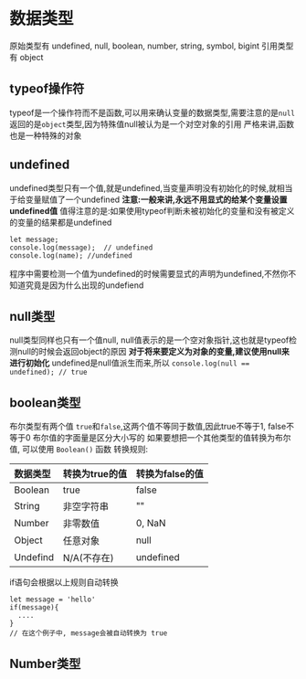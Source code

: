 # 数据类型
原始类型有 undefined, null, boolean, number, string, symbol, bigint
引用类型有 object
## typeof操作符
typeof是一个操作符而不是函数,可以用来确认变量的数据类型,需要注意的是`null`返回的是`object`类型,因为特殊值null被认为是一个对空对象的引用
严格来讲,函数也是一种特殊的对象
## undefined
undefined类型只有一个值,就是undefined,当变量声明没有初始化的时候,就相当于给变量赋值了一个undefined
**注意:一般来讲,永远不用显式的给某个变量设置undefined值**
值得注意的是:如果使用typeof判断未被初始化的变量和没有被定义的变量的结果都是undefined
```JS
let message;
console.log(message);  // undefined
console.log(name); //undefined
```
程序中需要检测一个值为undefined的时候需要显式的声明为undefined,不然你不知道究竟是因为什么出现的undefiend
## null类型
null类型同样也只有一个值null, null值表示的是一个空对象指针,这也就是typeof检测null的时候会返回object的原因
**对于将来要定义为对象的变量,建议使用null来进行初始化**
undefined是null值派生而来,所以
`console.log(null == undefined); // true`
## boolean类型
布尔类型有两个值 `true`和`false`,这两个值不等同于数值,因此true不等于1, false不等于0
布尔值的字面量是区分大小写的
如果要想把一个其他类型的值转换为布尔值, 可以使用 `Boolean()` 函数
转换规则:

| 数据类型 | 转换为true的值 | 转换为false的值 |
|:- | :- | :- |
| Boolean | true | false |
| String | 非空字符串 | "" |
| Number | 非零数值 | 0, NaN |
| Object | 任意对象 | null |
| Undefind | N/A(不存在)| undefined |

if语句会根据以上规则自动转换
```JS
let message = 'hello'
if(message){
  ....
}
// 在这个例子中, message会被自动转换为 true
```

## Number类型
